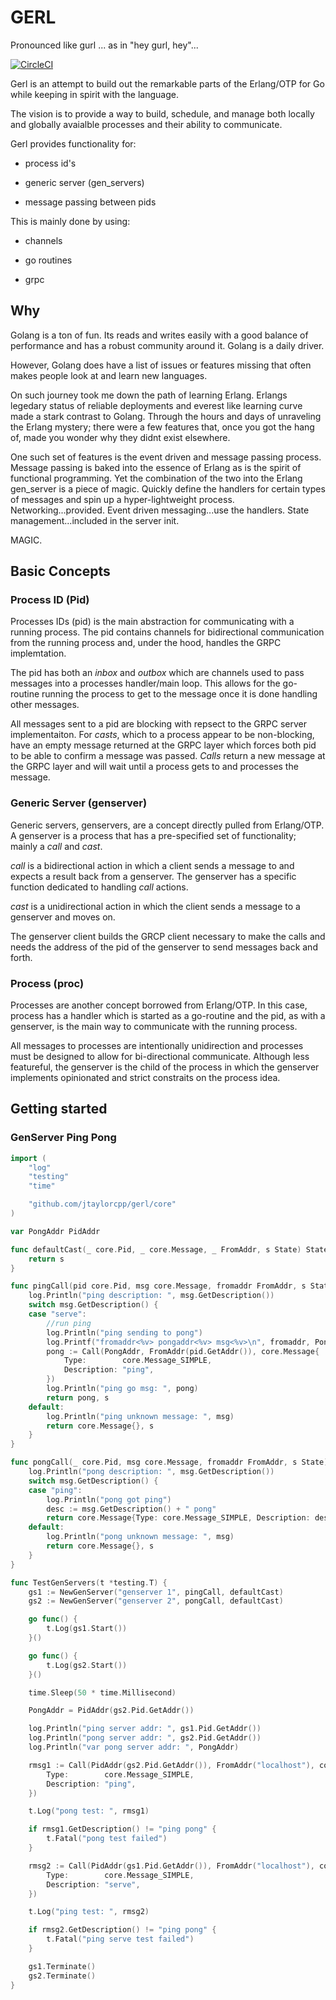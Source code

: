 GERL 
========

Pronounced like gurl ... as in "hey gurl, hey"...

[![CircleCI](https://circleci.com/gh/jtaylorcpp/gerl.svg?style=svg)](https://circleci.com/gh/jtaylorcpp/gerl)

Gerl is an attempt to build out the remarkable parts of the Erlang/OTP for Go
while keeping in spirit with the language.

The vision is to provide a way to build, schedule, and manage both locally and globally
avaialble processes and their ability to communicate.

Gerl provides functionality for:

  - process id\'s

  - generic server (gen_servers)

  - message passing between pids

This is mainly done by using:

  - channels

  - go routines

  - grpc

## Why

Golang is a ton of fun. Its reads and writes easily with a good balance of performance and has a robust community around it. Golang is a daily driver.

However, Golang does have a list of issues or features missing that often makes people look at and learn new languages. 

On such journey took me down the path of learning Erlang. Erlangs legedary status of reliable deployments and everest like learning curve made a stark contrast to Golang. Through the hours and days of unraveling the Erlang mystery; there were a few features that, once you got the hang of, made you wonder why they didnt exist elsewhere.

One such set of features is the event driven and message passing process. Message passing is baked into the essence of Erlang as is the spirit of functional programming. Yet the combination of the two into the Erlang gen_server is a piece of magic. Quickly define the handlers for certain types of messages and spin up a hyper-lightweight process. Networking...provided. Event driven messaging...use the handlers. State management...included in the server init. 

MAGIC.

## Basic Concepts

### Process ID (Pid)

Processes IDs (pid) is the main abstraction for communicating
with a running process. The pid contains channels for bidirectional communication 
from the running process and, under the hood, handles the GRPC implemtation. 

The pid has both an *inbox* and *outbox* which are channels used to pass messages
into a processes handler/main loop. This allows for the go-routine running the process
to get to the message once it is done handling other messages.

All messages sent to a pid are blocking with repsect to the GRPC server implementaiton.
 For *casts*, which to a process appear to be non-blocking, have an empty message returned
at the GRPC layer which forces both pid to be able to confirm a message was passed.
*Calls* return a new message at the GRPC layer and will wait until a process gets to and 
processes the message.

### Generic Server (genserver)

Generic servers, genservers, are a concept directly pulled from Erlang/OTP. A genserver
is a process that has a pre-specified set of functionality; mainly a *call* and *cast*.


*call* is a bidirectional action in which a client sends a message to and expects
a result back from a genserver. The genserver has a specific function dedicated
to handling *call* actions.

*cast* is a unidirectional action in which the client sends a message to a genserver
and moves on.

The genserver client builds the GRCP client necessary to make the calls and needs the 
address of the pid of the genserver to send messages back and forth.

### Process (proc)

Processes are another concept borrowed from Erlang/OTP. In this case, process has a 
handler which is started as a go-routine and the pid, as with a genserver, is the
main way to communicate with the running process.

All messages to processes are intentionally unidirection and processes must be designed
to allow for bi-directional communicate. Although less featureful, the genserver is the
child of the process in which the genserver implements opinionated and strict constraits on
the process idea.


## Getting started

### GenServer Ping Pong

```go
import (
	"log"
	"testing"
	"time"

	"github.com/jtaylorcpp/gerl/core"
)

var PongAddr PidAddr

func defaultCast(_ core.Pid, _ core.Message, _ FromAddr, s State) State {
	return s
}

func pingCall(pid core.Pid, msg core.Message, fromaddr FromAddr, s State) (core.Message, State) {
	log.Println("ping description: ", msg.GetDescription())
	switch msg.GetDescription() {
	case "serve":
		//run ping
		log.Println("ping sending to pong")
		log.Printf("fromaddr<%v> pongaddr<%v> msg<%v>\n", fromaddr, PongAddr, core.Message{Type: core.Message_SIMPLE, Description: "ping"})
		pong := Call(PongAddr, FromAddr(pid.GetAddr()), core.Message{
			Type:        core.Message_SIMPLE,
			Description: "ping",
		})
		log.Println("ping go msg: ", pong)
		return pong, s
	default:
		log.Println("ping unknown message: ", msg)
		return core.Message{}, s
	}
}

func pongCall(_ core.Pid, msg core.Message, fromaddr FromAddr, s State) (core.Message, State) {
	log.Println("pong description: ", msg.GetDescription())
	switch msg.GetDescription() {
	case "ping":
		log.Println("pong got ping")
		desc := msg.GetDescription() + " pong"
		return core.Message{Type: core.Message_SIMPLE, Description: desc}, s
	default:
		log.Println("pong unknown message: ", msg)
		return core.Message{}, s
	}
}

func TestGenServers(t *testing.T) {
	gs1 := NewGenServer("genserver 1", pingCall, defaultCast)
	gs2 := NewGenServer("genserver 2", pongCall, defaultCast)

	go func() {
		t.Log(gs1.Start())
	}()

	go func() {
		t.Log(gs2.Start())
	}()

	time.Sleep(50 * time.Millisecond)

	PongAddr = PidAddr(gs2.Pid.GetAddr())

	log.Println("ping server addr: ", gs1.Pid.GetAddr())
	log.Println("pong server addr: ", gs2.Pid.GetAddr())
	log.Println("var pong server addr: ", PongAddr)

	rmsg1 := Call(PidAddr(gs2.Pid.GetAddr()), FromAddr("localhost"), core.Message{
		Type:        core.Message_SIMPLE,
		Description: "ping",
	})

	t.Log("pong test: ", rmsg1)

	if rmsg1.GetDescription() != "ping pong" {
		t.Fatal("pong test failed")
	}

	rmsg2 := Call(PidAddr(gs1.Pid.GetAddr()), FromAddr("localhost"), core.Message{
		Type:        core.Message_SIMPLE,
		Description: "serve",
	})

	t.Log("ping test: ", rmsg2)

	if rmsg2.GetDescription() != "ping pong" {
		t.Fatal("ping serve test failed")
	}

	gs1.Terminate()
	gs2.Terminate()
}

``` 
